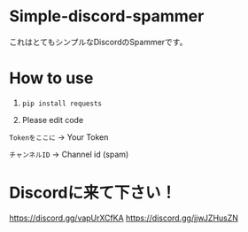# Simple-discord-spammer
これはとてもシンプルなDiscordのSpammerです。


# How to use
1. `pip install requests`

2. Please edit code

  `Tokenをここに` → Your Token
  
  `チャンネルID` → Channel id (spam)

# Discordに来て下さい！
https://discord.gg/vapUrXCfKA
https://discord.gg/jjwJZHusZN
